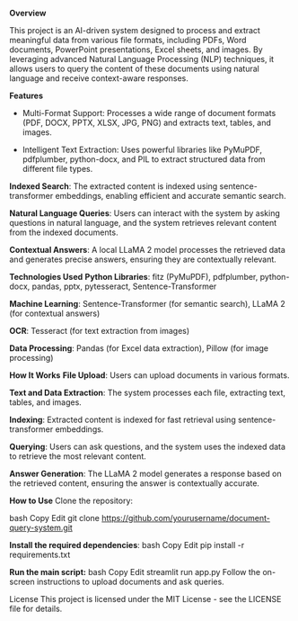 **Overview**

This project is an AI-driven system designed to process and extract meaningful data from various file formats, including PDFs, Word documents, PowerPoint presentations, Excel sheets, and images. By leveraging advanced Natural Language Processing (NLP) techniques, it allows users to query the content of these documents using natural language and receive context-aware responses.

**Features**
- Multi-Format Support: Processes a wide range of document formats (PDF, DOCX, PPTX, XLSX, JPG, PNG) and extracts text, tables, and images.

- Intelligent Text Extraction: Uses powerful libraries like PyMuPDF, pdfplumber, python-docx, and PIL to extract structured data from different file types.

**Indexed Search**: The extracted content is indexed using sentence-transformer embeddings, enabling efficient and accurate semantic search.

**Natural Language Queries**: Users can interact with the system by asking questions in natural language, and the system retrieves relevant content from the indexed documents.

**Contextual Answers**: A local LLaMA 2 model processes the retrieved data and generates precise answers, ensuring they are contextually relevant.

**Technologies Used**
**Python Libraries**: fitz (PyMuPDF), pdfplumber, python-docx, pandas, pptx, pytesseract, Sentence-Transformer

**Machine Learning**: Sentence-Transformer (for semantic search), LLaMA 2 (for contextual answers)

**OCR**: Tesseract (for text extraction from images)

**Data Processing**: Pandas (for Excel data extraction), Pillow (for image processing)

**How It Works**
**File Upload**: Users can upload documents in various formats.

**Text and Data Extraction**: The system processes each file, extracting text, tables, and images.

**Indexing**: Extracted content is indexed for fast retrieval using sentence-transformer embeddings.

**Querying**: Users can ask questions, and the system uses the indexed data to retrieve the most relevant content.

**Answer Generation**: The LLaMA 2 model generates a response based on the retrieved content, ensuring the answer is contextually accurate.

**How to Use**
Clone the repository:

bash
Copy
Edit
git clone https://github.com/yourusername/document-query-system.git


**Install the required dependencies**:
bash
Copy
Edit
pip install -r requirements.txt

**Run the main script:**
bash
Copy
Edit
streamlit run app.py
Follow the on-screen instructions to upload documents and ask queries.

License
This project is licensed under the MIT License - see the LICENSE file for details.

